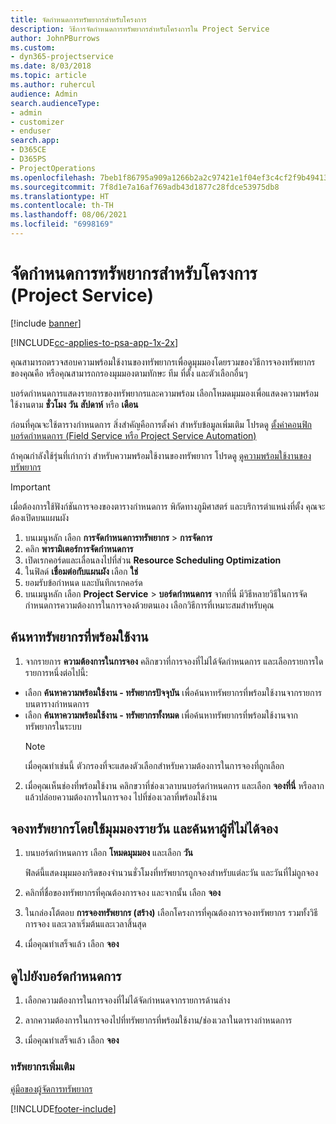 ```yaml
---
title: จัดกำหนดการทรัพยากรสำหรับโครงการ
description: วิธีการจัดกำหนดการทรัพยากรสำหรับโครงการใน Project Service
author: JohnPBurrows
ms.custom:
- dyn365-projectservice
ms.date: 8/03/2018
ms.topic: article
ms.author: ruhercul
audience: Admin
search.audienceType:
- admin
- customizer
- enduser
search.app:
- D365CE
- D365PS
- ProjectOperations
ms.openlocfilehash: 7beb1f86795a909a1266b2a2c97421e1f04ef3c4cf2f9b49413cd1382b0f2011
ms.sourcegitcommit: 7f8d1e7a16af769adb43d1877c28fdce53975db8
ms.translationtype: HT
ms.contentlocale: th-TH
ms.lasthandoff: 08/06/2021
ms.locfileid: "6998169"
---
```

# <a name="schedule-resources-for-a-project-project-service"></a>จัดกำหนดการทรัพยากรสำหรับโครงการ (Project Service)

[!include [banner](../includes/psa-now-project-operations.md)]

[!INCLUDE[cc-applies-to-psa-app-1x-2x](../includes/cc-applies-to-psa-app-1x-2x.md)]

คุณสามารถตรวจสอบความพร้อมใช้งานของทรัพยากรเพื่อดูมุมมองโดยรวมของวิธีการจองทรัพยากรของคุณคือ หรือคุณสามารถกรองมุมมองตามทักษะ ทีม ที่ตั้ง และตัวเลือกอื่นๆ  
  
บอร์ดกำหนดการแสดงรายการของทรัพยากรและความพร้อม เลือกโหมดมุมมองเพื่อแสดงความพร้อมใช้งานตาม **ชั่วโมง** **วัน** **สัปดาห์** หรือ **เดือน**  
  
ก่อนที่คุณจะใช้ตารางกำหนดการ สิ่งสำคัญคือการตั้งค่า สำหรับข้อมูลเพิ่มเติม โปรดดู [ตั้งค่าคอนฟิกบอร์ดกำหนดการ (Field Service หรือ Project Service Automation)](/dynamics365/field-service/configure-schedule-board)
  
ถ้าคุณกำลังใช้รุ่นที่เก่ากว่า สำหรับความพร้อมใช้งานของทรัพยากร โปรดดู [ดูความพร้อมใช้งานของทรัพยากร](../psa/view-resource-availability.md)  

> [!IMPORTANT]
>  เมื่อต้องการใช้ฟังก์ชันการจองของตารางกำหนดการ พิกัดทางภูมิศาสตร์ และบริการตำแหน่งที่ตั้ง คุณจะต้องเปิดบนแผนผัง  
> 
> 1. บนเมนูหลัก เลือก **การจัดกำหนดการทรัพยากร** > **การจัดการ**  
> 2. คลิก **พารามิเตอร์การจัดกำหนดการ**  
> 3. เปิดเรกคอร์ดและเลื่อนลงไปที่ส่วน **Resource Scheduling Optimization**  
> 4. ในฟิลด์ **เชื่อมต่อกับแผนผัง** เลือก **ใช่**  
> 5. ยอมรับข้อกำหนด และบันทึกเรกคอร์ด  
> 6. บนเมนูหลัก เลือก **Project Service** > **บอร์ดกำหนดการ** จากที่นี่ มีวิธีหลายวิธีในการจัดกำหนดการความต้องการในการจองด้วยตนเอง เลือกวิธีการที่เหมาะสมสำหรับคุณ
  
## <a name="find-available-resources"></a>ค้นหาทรัพยากรที่พร้อมใช้งาน

1.  จากรายการ **ความต้องการในการจอง** คลิกขวาที่การจองที่ไม่ได้จัดกำหนดการ และเลือกรายการใดรายการหนึ่งต่อไปนี้:  
  
- เลือก **ค้นหาความพร้อมใช้งาน - ทรัพยากรปัจจุบัน** เพื่อค้นหาทรัพยากรที่พร้อมใช้งานจากรายการบนตารางกำหนดการ  
- เลือก **ค้นหาความพร้อมใช้งาน - ทรัพยากรทั้งหมด** เพื่อค้นหาทรัพยากรที่พร้อมใช้งานจากทรัพยากรในระบบ  
   > [!NOTE]
   >  เมื่อคุณทำเช่นนี้ ตัวกรองที่จะแสดงตัวเลือกสำหรับความต้องการในการจองที่ถูกเลือก  
  
2. เมื่อคุณเห็นช่องที่พร้อมใช้งาน คลิกขวาที่ช่องเวลาบนบอร์ดกำหนดการ และเลือก **จองที่นี่** หรือลากแล้วปล่อยความต้องการในการจอง ไปที่ช่องเวลาที่พร้อมใช้งาน  
  

## <a name="book-a-resource-using-the-daily-view-and-find-whos-under-booked"></a>จองทรัพยากรโดยใช้มุมมองรายวัน และค้นหาผู้ที่ไม่ได้จอง
  
1.  บนบอร์ดกำหนดการ เลือก **โหมดมุมมอง** และเลือก **วัน**  
  
    ฟิลด์นี้แสดงมุมมองกริดของจำนวนชั่วโมงที่ทรัพยากรถูกจองสำหรับแต่ละวัน และวันที่ไม่ถูกจอง  
  
2.  คลิกที่ชื่อของทรัพยากรที่คุณต้องการจอง และจากนั้น เลือก **จอง**  
  
3.  ในกล่องโต้ตอบ **การจองทรัพยากร (สร้าง)** เลือกโครงการที่คุณต้องการจองทรัพยากร รวมทั้งวิธีการจอง และเวลาเริ่มต้นและเวลาสิ้นสุด  
  
4.  เมื่อคุณทำเสร็จแล้ว เลือก **จอง**  
  
## <a name="view-to-the-schedule-board"></a>ดูไปยังบอร์ดกำหนดการ
  
1.  เลือกความต้องการในการจองที่ไม่ได้จัดกำหนดจากรายการด้านล่าง  
  
2.  ลากความต้องการในการจองไปที่ทรัพยากรที่พร้อมใช้งาน/ช่องเวลาในตารางกำหนดการ  
  
3.  เมื่อคุณทำเสร็จแล้ว เลือก **จอง**  
  
### <a name="additional-resources"></a>ทรัพยากรเพิ่มเติม  
 [คู่มือของผู้จัดการทรัพยากร](../psa/resource-manager-guide.md)


[!INCLUDE[footer-include](../includes/footer-banner.md)]